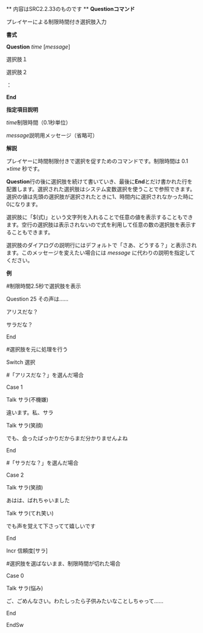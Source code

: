 ** 内容はSRC2.2.33のものです **
**Questionコマンド**

プレイヤーによる制限時間付き選択肢入力

**書式**

**Question** *time* [*message*]

選択肢１

選択肢２

：

**End**

**指定項目説明**

*time*制限時間（0.1秒単位）

*message*説明用メッセージ（省略可）

**解説**

プレイヤーに時間制限付きで選択を促すためのコマンドです。制限時間は 0.1 ×*time* 秒です。

**Question**行の後に選択肢を続けて書いていき、最後に**End**とだけ書かれた行を配置します。選択された選択肢はシステム変数選択を使うことで参照できます。選択の値は先頭の選択肢が選択されたときに1、時間内に選択されなかった時に0になります。

選択肢に「$(式)」という文字列を入れることで任意の値を表示することもできます。空行の選択肢は表示されないので式を利用して任意の数の選択肢を表示することもできます。

選択肢のダイアログの説明行にはデフォルトで「さあ、どうする？」と表示されます。このメッセージを変えたい場合には *message* に代わりの説明を指定してください。

**例**

#制限時間2.5秒で選択肢を表示

Question 25 その声は……

アリスだな？

サラだな？

End

#選択肢を元に処理を行う

Switch 選択

#「アリスだな？」を選んだ場合

Case 1

Talk サラ(不機嫌)

違います。私、サラ

Talk サラ(笑顔)

でも、会ったばっかりだからまだ分かりませんよね

End

#「サラだな？」を選んだ場合

Case 2

Talk サラ(笑顔)

あはは、ばれちゃいました

Talk サラ(てれ笑い)

でも声を覚えて下さってて嬉しいです

End

Incr 信頼度[サラ]

#選択肢を選ばないまま、制限時間が切れた場合

Case 0

Talk サラ(悩み)

ご、ごめんなさい。わたしったら子供みたいなことしちゃって……

End

EndSw

